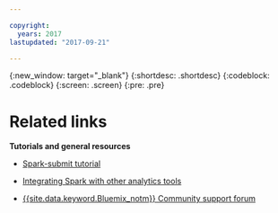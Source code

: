 ```yaml
---

copyright:
  years: 2017
lastupdated: "2017-09-21"

---
```


<!-- Attribute definitions -->
{:new_window: target="_blank"}
{:shortdesc: .shortdesc}
{:codeblock: .codeblock}
{:screen: .screen}
{:pre: .pre}

# Related links

**Tutorials and general resources**  

- [Spark-submit
tutorial](https://developer.ibm.com/clouddataservices/docs/spark/spark-submit/ "(Opens in a new tab or window)")

- [Integrating Spark with other analytics
tools](https://developer.ibm.com/clouddataservices/docs/spark/integrate/ "(Opens in a new tab or window)")

- [{{site.data.keyword.Bluemix_notm}} Community support
forum](https://developer.ibm.com/answers/ "(Opens in a new tab or window)")
